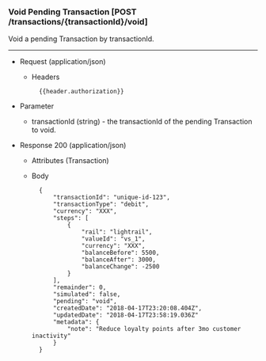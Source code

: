 ### Void Pending Transaction [POST /transactions/{transactionId}/void]

Void a pending Transaction by transactionId.

---

+ Request (application/json)
    + Headers
    
            {{header.authorization}}

+ Parameter
    + transactionId (string) - the transactionId of the pending Transaction to void.

+ Response 200 (application/json)
    + Attributes (Transaction)

    + Body

            {
                "transactionId": "unique-id-123",
                "transactionType": "debit",
                "currency": "XXX",
                "steps": [
                    {
                        "rail": "lightrail",
                        "valueId": "vs_1",
                        "currency": "XXX",
                        "balanceBefore": 5500,
                        "balanceAfter": 3000,
                        "balanceChange": -2500
                    }
                ],
                "remainder": 0,
                "simulated": false,
                "pending": "void",
                "createdDate": "2018-04-17T23:20:08.404Z",
                "updatedDate": "2018-04-17T23:58:19.036Z"
                "metadata": {
                    "note": "Reduce loyalty points after 3mo customer inactivity"
                }
            }
